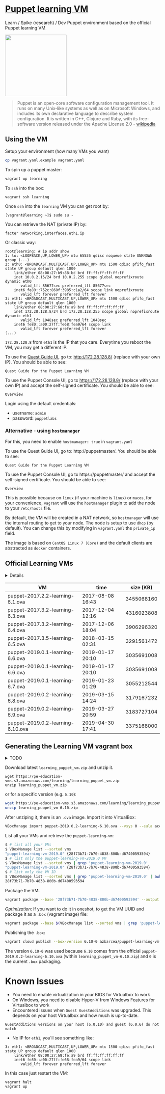 # [Puppet learning VM][website-url]

Learn / Spike (research) / Dev Puppet environment based on the official Puppet learning VM. 

<img src='https://upload.wikimedia.org/wikipedia/en/0/09/Puppet%27s_company_logo.png' width='200px'>

> Puppet is an open-core software configuration management tool. It runs on many Unix-like systems as well as on Microsoft Windows, and includes its own declarative language to describe system configuration. It is written in C++, Clojure and Ruby, with its free-software version released under the Apache License 2.0 - [wikipedia](https://en.wikipedia.org/wiki/Puppet_(company)#Puppet)

<!-- @import "[TOC]" {cmd="toc" depthFrom=1 depthTo=6 orderedList=false} -->

## Using the VM

Setup your environment (how many VMs you want)
```bash
cp vagrant.yaml.example vagrant.yaml
```

To spin up a puppet master:
```bash
vagrant up learning
```

To `ssh` into the box:
```
vagrant ssh learning
```

Once `ssh` into the `learning` VM you can get root by:
```
[vagrant@learning ~]$ sudo su -
```
You can retrieve the NAT (private IP) by:
```
facter networking.interfaces.eth1.ip
```
Or classic way:
```
root@learning: # ip addr show
1: lo: <LOOPBACK,UP,LOWER_UP> mtu 65536 qdisc noqueue state UNKNOWN group (...)
2: eth0: <BROADCAST,MULTICAST,UP,LOWER_UP> mtu 1500 qdisc pfifo_fast state UP group default qlen 1000
    link/ether 08:00:27:b9:88:bd brd ff:ff:ff:ff:ff:ff
    inet 10.0.2.15/24 brd 10.0.2.255 scope global noprefixroute dynamic eth0
       valid_lft 85677sec preferred_lft 85677sec
    inet6 fe80::752c:860f:3985:c1a2/64 scope link noprefixroute 
       valid_lft forever preferred_lft forever
3: eth1: <BROADCAST,MULTICAST,UP,LOWER_UP> mtu 1500 qdisc pfifo_fast state UP group default qlen 1000
    link/ether 08:00:27:68:fe:a9 brd ff:ff:ff:ff:ff:ff
    inet 172.28.128.8/24 brd 172.28.128.255 scope global noprefixroute dynamic eth1
       valid_lft 1048sec preferred_lft 1048sec
    inet6 fe80::a00:27ff:fe68:fea9/64 scope link 
       valid_lft forever preferred_lft forever
(...)
```

`172.28.128.8` from `eth1` is the IP that you care. Everytime you reboot the VM, you may get a different IP.

To use the [Quest Guide UI](https://github.com/puppetlabs/puppet-quest-guide), go to: http://172.28.128.8/ (replace with your own IP). You should be able to see:
```
Quest Guide for the Puppet Learning VM
```
To use the Puppet Console UI, go to https://172.28.128.8/ (replace with your own IP) and accept the self-signed certificate. You should be able to see:
```
Overview
```

Login using the default credentials:
* username: `admin`
* password: `puppetlabs`

### Alternative - using `hostmanager`

For this, you need to enable `hostmanager: true` in `vagrant.yaml`

To use the Quest Guide UI, go to: http://puppetmaster/. You should be able to see:
```
Quest Guide for the Puppet Learning VM
```
To use the Puppet Console UI, go to https://puppetmaster/ and accept the self-signed certificate. You should be able to see:
```
Overview
```

This is possible because on `linux` (if your machine is `linux`) or `macos`, for your convenience, `vagrant` will use the `hostmanager` plugin to add the node to your `/etc/hosts` file.

By default, the VM will be created in a NAT network, so `hostmanager` will use the internal routing to get to your node. The node is setup to use `dhcp` (by default). You can change this by modifying in `vagrant.yaml` the `private_ip` field.

The image is based on `CentOS Linux 7 (Core)` and the default clients are abstracted as `docker` containers.

## Official Learning VMs

<details>
<p>

Information was extracted using:
```
for i in $(ls -1 learning_puppet_vm*.zip); do unzip -ql $i; done | grep ova | awk '{print $4 " | " $2 " " $3 " | " $1}' | sort
```
</p>
</details>

VM | time | size (KB) 
-|-|-
puppet-2017.2.2-learning-6.1.ova | 2017-08-08 16:43 | 3455068160
puppet-2017.3.2-learning-6.3.ova | 2017-12-04 12:16 | 4316023808
puppet-2017.3.2-learning-6.4.ova | 2017-12-06 18:04 | 3906296320
puppet-2017.3.5-learning-6.5.ova | 2018-03-15 02:31 | 3291561472
puppet-2019.0.1-learning-6.6.ova | 2019-01-17 20:10 | 3035691008
puppet-2019.0.1-learning-6.6.ova | 2019-01-17 20:10 | 3035691008
puppet-2019.0.1-learning-6.7.ova | 2019-01-23 01:29 | 3055212544
puppet-2019.0.2-learning-6.8.ova | 2019-03-15 14:24 | 3179167232
puppet-2019.0.2-learning-6.9.ova | 2019-03-27 20:59 | 3183727104
puppet-2019.0.2-learning-6.10.ova | 2019-04-30 17:41 | 3375168000

## Generating the Learning VM vagrant box

<details>
  <summary>TODO</summary>
  Generate this image dynamically and create a Travis.CI Job to generate it.
</details>

Download latest `learning_puppet_vm.zip` and unzip it.

```
wget https://pe-education-vms.s3.amazonaws.com/learning/learning_puppet_vm.zip
unzip learning_puppet_vm.zip
```
or for a specific version (e.g. `6.10`):
```bash
wget https://pe-education-vms.s3.amazonaws.com/learning/learning_puppet_vm-6.10.zip
unzip learning_puppet_vm-6.10.zip
```

After unziping it, there is an `.ova` image. Import it into VirtualBox:
```bash
VBoxManage import puppet-2019.0.2-learning-6.10.ova --vsys 0 --eula accept --vsys 0 --vmname "puppet-learning-vm-2019.0" --settingsfile "puppet-learning-vm"
```

List all your VMs and retrieve the `puppet-learning-vm`:
```bash
$ # list all your VMs
$ VBoxManage list --sorted vms
"puppet-learning-vm-2019.0" {28f73b71-7b70-4838-800b-d67400593594}
$ # list only the puppet-learning-vm-2019.0 VM
$ VBoxManage list --sorted vms | grep 'puppet-learning-vm-2019.0'
"puppet-learning-vm-2019.0" {28f73b71-7b70-4838-800b-d67400593594}
$ # list only the VM ID
$ VBoxManage list --sorted vms | grep 'puppet-learning-vm-2019.0' | awk '{print $2}' | cut -d '{' -f2 | cut -d '}' -f1
28f73b71-7b70-4838-800b-d67400593594
```

Package the VM:
```bash
vagrant package --base '28f73b71-7b70-4838-800b-d67400593594' --output puppet-learning-vm.box
```

_Optimization_: If you want to do it in oneshot, to get the VM UUID and package it as a `.box` (vagrant image) file:
```bash
vagrant package --base $(VBoxManage list --sorted vms | grep 'puppet-learning-vm-2019.0' | awk '{print $2}' | cut -d '{' -f2 | cut -d '}' -f1) --output puppet-learning-vm.box
```

Publishing the `.box`:
```bash
vagrant cloud publish --box-version 6.10-0 azbarcea/puppet-learning-vm-2019.0 --release --description "Puppet learning VM containing the Quest to learn (https://puppet.com/blog/quest-to-learn-puppet-new-learning-vm)" --short-description "Puppet learning VM for PE 2019.0" --version-description "Based on the official puppet-2019.0.2-learning-6.10.ova from learning_puppet_vm-6.10.zip" 6.10-0 virtualbox puppet-learning-vm-2019.0.box
```

The version `6.10-0` was used because `6.10` comes from the official `puppet-2019.0.2-learning-6.10.ova` (within `learning_puppet_vm-6.10.zip`) and `0` is the current `.box` packaging. 

# Known Issues

* You need to enable virtualization in your BIOS for Virtualbox to work
* On Windows, you need to disable Hyper-V from Windows Features for Virtualbox to work
* Encountered issues when `Guest GuestAdditions` was upgraded. This depends on your host Virtualbox and how much is up-to-date.
```
GuestAdditions versions on your host (6.0.10) and guest (6.0.6) do not match
```
* No IP for `eth1`, you'll see something like:
```
3: eth1: <BROADCAST,MULTICAST,UP,LOWER_UP> mtu 1500 qdisc pfifo_fast state UP group default qlen 1000
    link/ether 08:00:27:68:fe:a9 brd ff:ff:ff:ff:ff:ff
    inet6 fe80::a00:27ff:fe68:fea9/64 scope link 
       valid_lft forever preferred_lft forever
```
In this case just restart the VM:
```
vagrant halt
vagrant up
```

[website-url]: https://puppet.com/download-learning-vm
[website-badge]: https://upload.wikimedia.org/wikipedia/en/0/09/Puppet%27s_company_logo.png
